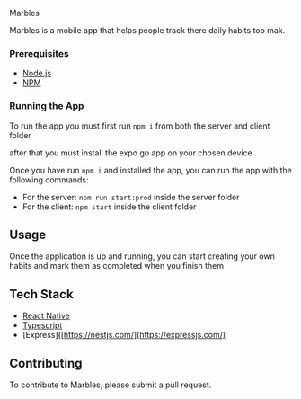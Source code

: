 Marbles

Marbles is a mobile app that helps people track there daily habits too mak.

### Prerequisites

* [Node.js](https://nodejs.org/en/)
* [NPM](https://www.npmjs.com/)

### Running the App
To run the app you must first run `npm i` from both the server and client folder

after that you must install the expo go app on your chosen device

Once you have run `npm i` and installed the app, you can run the app with the following commands: 

* For the server: `npm run start:prod` inside the server folder
* For the client: `npm start` inside the client folder

## Usage

Once the application is up and running, you can start creating your own habits and mark them as completed when you finish them

## Tech Stack

* [React Native](https://reactnative.dev/)
* [Typescript](https://www.typescriptlang.org/)
* [Express]([https://nestjs.com/](https://expressjs.com/)

## Contributing

To contribute to Marbles, please submit a pull request.
